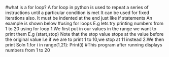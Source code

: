 #what is a for loop?
A for loop in python is used to repeat a series of instructions until a particular condition is met
It can be used for fixed iterations also.
It must be indented at the end just like if statements
An example is shown below
#using for loops
E.g lets try printing numbers from 1 to 20 using for loop
1.We first put in our values in the range we want to print them
E.g (start,stop)
Note that the stop value stops at the value before the original value
I.e if we are to print 1 to 10,we stop at 11 instead
2.We then print
       Soln
1.for i in range(1,21):
Print(i)
#This program after running displays numbers from 1 to 20
